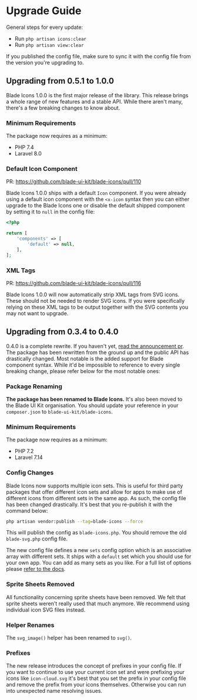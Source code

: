 # Upgrade Guide

General steps for every update:

- Run `php artisan icons:clear`
- Run `php artisan view:clear`

If you published the config file, make sure to sync it with the config file from the version you're upgrading to.

## Upgrading from 0.5.1 to 1.0.0

Blade Icons 1.0.0 is the first major release of the library. This release brings a whole range of new features and a stable API. While there aren't many, there's a few breaking changes to know about.

### Minimum Requirements

The package now requires as a minimum:

- PHP 7.4
- Laravel 8.0

### Default Icon Component

PR: https://github.com/blade-ui-kit/blade-icons/pull/110

Blade Icons 1.0.0 ships with a default `Icon` component. If you were already using a default icon component with the `<x-icon` syntax then you can either upgrade to the Blade Icons one or disable the default shipped component by setting it to `null` in the config file:

```php
<?php

return [
    'components' => [
        'default' => null,
    ],
];
```

### XML Tags

PR: https://github.com/blade-ui-kit/blade-icons/pull/116

Blade Icons 1.0.0 will now automatically strip XML tags from SVG icons. These should not be needed to render SVG icons. If you were specifically relying on these XML tags to be output together with the SVG contents you may not want to upgrade.


## Upgrading from 0.3.4 to 0.4.0

0.4.0 is a complete rewrite. If you haven't yet, [read the announcement pr](https://github.com/blade-ui-kit/blade-icons/pull/50). The package has been rewritten from the ground up and the public API has drastically changed. Most notable is the added support for Blade component syntax. While it'd be impossible to reference to every single breaking change, please refer below for the most notable ones:

### Package Renaming

**The package has been renamed to Blade Icons.** It's also been moved to the Blade UI Kit organisation. You should update your reference in your `composer.json` to `blade-ui-kit/blade-icons`.

### Minimum Requirements

The package now requires as a minimum:

- PHP 7.2
- Laravel 7.14

### Config Changes

Blade Icons now supports multiple icon sets. This is useful for third party packages that offer different icon sets and allow for apps to make use of different icons from different sets in the same app. As such, the config file has been changed drastically. It's best that you re-publish it with the command below:

```bash
php artisan vendor:publish --tag=blade-icons --force
```

This will publish the config as `blade-icons.php`. You should remove the old `blade-svg.php` config file.

The new config file defines a new `sets` config option which is an associative array with different sets. It ships with a `default` set which you should use for your own app. You can add as many sets as you like. For a full list of options please [refer to the docs](README.md#configuration). 

### Sprite Sheets Removed

All functionality concerning sprite sheets have been removed. We felt that sprite sheets weren't really used that much anymore. We recommend using individual icon SVG files instead.

### Helper Renames

The `svg_image()` helper has been renamed to `svg()`.

### Prefixes

The new release introduces the concept of prefixes in your config file. If you want to continue to use your current icon set and were prefixing your icons like `icon-cloud.svg` it's best that you set the prefix in your config file and remove the prefix from your icons themselves. Otherwise you can run into unexpected name resolving issues.
